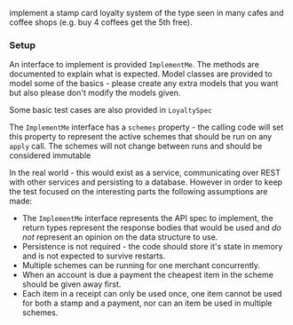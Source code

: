 implement a stamp card loyalty system of the type seen in many cafes and coffee shops (e.g. buy 4 coffees get the 5th free).

### Setup
An interface to implement is provided `ImplementMe`.  The methods are documented to explain what is expected.  Model classes are provided to model some of the basics - please create any extra models that you want but also please don't modify the models given.

Some basic test cases are also provided in `LoyaltySpec`

The `ImplementMe` interface has a `schemes` property - the calling code will set this property to represent the active schemes that should be run on any `apply` call.  The schemes will not change between runs and should be considered immutable


In the real world - this would exist as a service, communicating over REST with other services and persisting to a database.  However in order to keep the test focused on the interesting parts the following assumptions are made:
* The `ImplementMe` interface represents the API spec to implement, the return types represent the response bodies that would be used and *do not* represent an opinion on the data structure to use.
* Persistence is not required - the code should store it's state in memory and is not expected to survive restarts.
* Multiple schemes can be running for one merchant concurrently.
* When an account is due a payment the cheapest item in the scheme should be given away first.
* Each item in a receipt can only be used once, one item cannot be used for both a stamp and a payment, nor can an item be used in multiple schemes.  